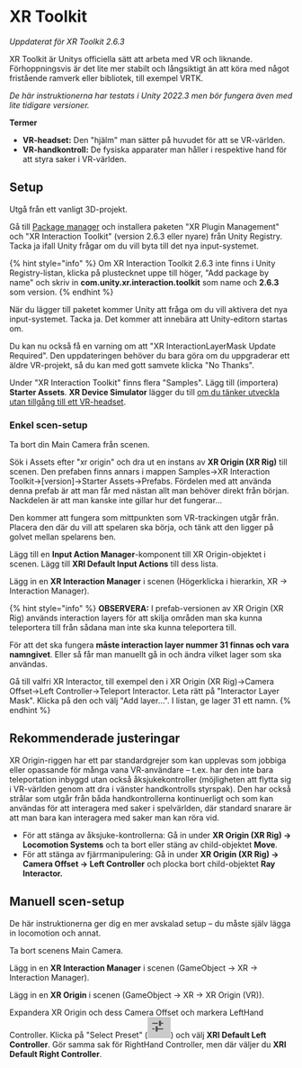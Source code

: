 # XR Toolkit

_Uppdaterat för XR Toolkit 2.6.3_

XR Toolkit är Unitys officiella sätt att arbeta med VR och liknande. Förhoppningsvis är det lite mer stabilt och långsiktigt än att köra med något fristående ramverk eller bibliotek, till exempel VRTK.

_De här instruktionerna har testats i Unity 2022.3 men bör fungera även med lite tidigare versioner._

**Termer**

* **VR-headset:** Den "hjälm" man sätter på huvudet för att se VR-världen.
* **VR-handkontroll:** De fysiska apparater man håller i respektive hand för att styra saker i VR-världen.

## Setup

Utgå från ett vanligt 3D-projekt.

Gå till [Package manager](../../andra-funktioner/package-manager.md) och installera paketen "XR Plugin Management" och "XR Interaction Toolkit" (version 2.6.3 eller nyare) från Unity Registry. Tacka ja ifall Unity frågar om du vill byta till det nya input-systemet.

{% hint style="info" %}
Om XR Interaction Toolkit 2.6.3 inte finns i Unity Registry-listan, klicka på plustecknet uppe till höger, "Add package by name" och skriv in **com.unity.xr.interaction.toolkit** som name och **2.6.3** som version.
{% endhint %}

När du lägger till paketet kommer Unity att fråga om du vill aktivera det nya input-systemet. Tacka ja. Det kommer att innebära att Unity-editorn startas om.

Du kan nu också få en varning om att "XR InteractionLayerMask Update Required". Den uppdateringen behöver du bara göra om du uppgraderar ett äldre VR-projekt, så du kan med gott samvete klicka "No Thanks".

Under "XR Interaction Toolkit" finns flera "Samples". Lägg till (importera) **Starter Assets**. **XR Device Simulator** lägger du till [om du tänker utveckla utan tillgång till ett VR-headset](device-simulator.md).

### Enkel scen-setup

Ta bort din Main Camera från scenen.

Sök i Assets efter "xr origin" och dra ut en instans av **XR Origin (XR Rig)** till scenen. Den prefaben finns annars i mappen Samples→XR Interaction Toolkit→\[version]→Starter Assets→Prefabs. Fördelen med att använda denna prefab är att man får med nästan allt man behöver direkt från början. Nackdelen är att man kanske inte gillar hur det fungerar…

Den kommer att fungera som mittpunkten som VR-trackingen utgår från. Placera den där du vill att spelaren ska börja, och tänk att den ligger på golvet mellan spelarens ben.

Lägg till en **Input Action Manager**-komponent till XR Origin-objektet i scenen. Lägg till **XRI Default Input Actions** till dess lista.

Lägg in en **XR Interaction Manager** i scenen (Högerklicka i hierarkin, XR → Interaction Manager).

{% hint style="info" %}
**OBSERVERA:** I prefab-versionen av XR Origin (XR Rig) används interaction layers för att skilja områden man ska kunna teleportera till från sådana man inte ska kunna teleportera till.

För att det ska fungera **måste interaction layer nummer 31 finnas och vara namngivet**. Eller så får man manuellt gå in och ändra vilket lager som ska användas.

Gå till valfri XR Interactor, till exempel den i XR Origin (XR Rig)→Camera Offset→Left Controller→Teleport Interactor. Leta rätt på "Interactor Layer Mask". Klicka på den och välj "Add layer…". I listan, ge lager 31 ett namn.
{% endhint %}

## Rekommenderade justeringar

XR Origin-riggen har ett par standardgrejer som kan upplevas som jobbiga eller opassande för många vana VR-användare – t.ex. har den inte bara teleportation inbyggd utan också åksjukekontroller (möjligheten att flytta sig i VR-världen genom att dra i vänster handkontrolls styrspak). Den har också strålar som utgår från båda handkontrollerna kontinuerligt och som kan användas för att interagera med saker i spelvärlden, där standard snarare är att man bara kan interagera med saker man kan röra vid.

* För att stänga av åksjuke-kontrollerna: Gå in under **XR Origin (XR Rig) → Locomotion Systems** och ta bort eller stäng av child-objektet **Move**.
* För att stänga av fjärrmanipulering: Gå in under **XR Origin (XR Rig) → Camera Offset → Left Controller** och plocka bort child-objektet **Ray Interactor.**

## Manuell scen-setup

De här instruktionerna ger dig en mer avskalad setup – du måste själv lägga in locomotion och annat.

Ta bort scenens Main Camera.

Lägg in en **XR Interaction Manager** i scenen (GameObject → XR → Interaction Manager).

Lägg in en **XR Origin** i scenen (GameObject → XR → XR Origin (VR)).

Expandera XR Origin och dess Camera Offset och markera LeftHand Controller. Klicka på "Select Preset" (<img src="../../.gitbook/assets/image (7).png" alt="" data-size="line">) och välj **XRI Default Left Controller**. Gör samma sak för RightHand Controller, men där väljer du **XRI Default Right Controller**.



